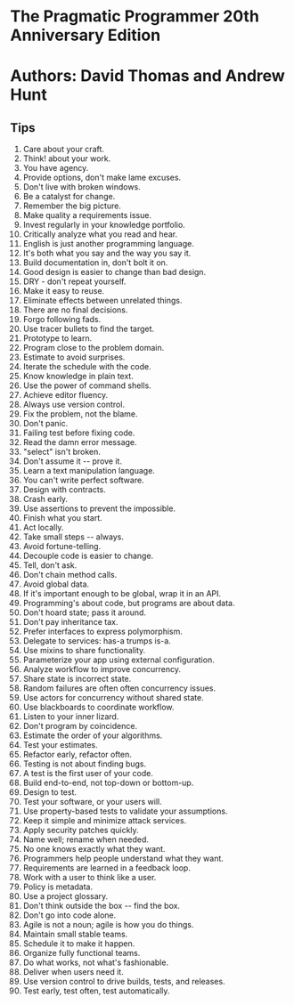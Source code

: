 # The Pragmatic Programmer 20th Anniversary Edition
# Authors: David Thomas and Andrew Hunt

## Tips
1. Care about your craft.
2. Think! about your work.
3. You have agency.
4. Provide options, don't make lame excuses.
5. Don't live with broken windows.
6. Be a catalyst for change.
7. Remember the big picture.
8. Make quality a requirements issue.
9. Invest regularly in your knowledge portfolio.
10. Critically analyze what you read and hear.
11. English is just another programming language.
12. It's both what you say and the way you say it.
13. Build documentation in, don't bolt it on.
14. Good design is easier to change than bad design.
15. DRY - don't repeat yourself.
16. Make it easy to reuse.
17. Eliminate effects between unrelated things.
18. There are no final decisions.
19. Forgo following fads.
20. Use tracer bullets to find the target.
21. Prototype to learn.
22. Program close to the problem domain.
23. Estimate to avoid surprises.
24. Iterate the schedule with the code.
25. Know knowledge in plain text.
26. Use the power of command shells.
27. Achieve editor fluency.
28. Always use version control.
29. Fix the problem, not the blame.
30. Don't panic.
31. Failing test before fixing code.
32. Read the damn error message.
33. "select" isn't broken.
34. Don't assume it -- prove it.
35. Learn a text manipulation language.
36. You can't write perfect software.
37. Design with contracts.
38. Crash early.
39. Use assertions to prevent the impossible.
40. Finish what you start.
41. Act locally.
42. Take small steps -- always.
43. Avoid fortune-telling.
44. Decouple code is easier to change.
45. Tell, don't ask.
46. Don't chain method calls.
47. Avoid global data.
48. If it's important enough to be global, wrap it in an API.
49. Programming's about code, but programs are about data.
50. Don't hoard state; pass it around.
51. Don't pay inheritance tax.
52. Prefer interfaces to express polymorphism.
53. Delegate to services: has-a trumps is-a.
54. Use mixins to share functionality.
55. Parameterize your app using external configuration.
56. Analyze workflow to improve concurrency.
57. Share state is incorrect state.
58. Random failures are often often concurrency issues.
59. Use actors for concurrency without shared state.
60. Use blackboards to coordinate workflow.
61. Listen to your inner lizard.
62. Don't program by coincidence.
63. Estimate the order of your algorithms.
64. Test your estimates.
65. Refactor early, refactor often.
66. Testing is not about finding bugs.
67. A test is the first user of your code.
68. Build end-to-end, not top-down or bottom-up.
69. Design to test.
70. Test your software, or your users will.
71. Use property-based tests to validate your assumptions.
72. Keep it simple and minimize attack services.
73. Apply security patches quickly.
74. Name well; rename when needed.
75. No one knows exactly what they want.
76. Programmers help people understand what they want.
77. Requirements are learned in a feedback loop.
78. Work with a user to think like a user.
79. Policy is metadata.
80. Use a project glossary.
81. Don't think outside the box -- find the box.
82. Don't go into code alone.
83. Agile is not a noun; agile is how you do things.
84. Maintain small stable teams.
85. Schedule it to make it happen.
86. Organize fully functional teams.
87. Do what works, not what's fashionable.
88. Deliver when users need it.
89. Use version control to drive builds, tests, and releases.
90. Test early, test often, test automatically.
